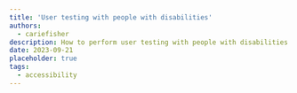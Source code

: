```yaml
---
title: 'User testing with people with disabilities'
authors:
  - cariefisher
description: How to perform user testing with people with disabilities.
date: 2023-09-21
placeholder: true
tags:
  - accessibility
---
```

